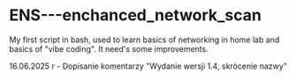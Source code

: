 # ENS---enchanced_network_scan
My first script in bash, used to learn basics of networking in home lab and basics of "vibe coding". It need's some improvements.

16.06.2025 r - 
Dopisanie komentarzy
"Wydanie wersji 1.4, skrócenie nazwy"

